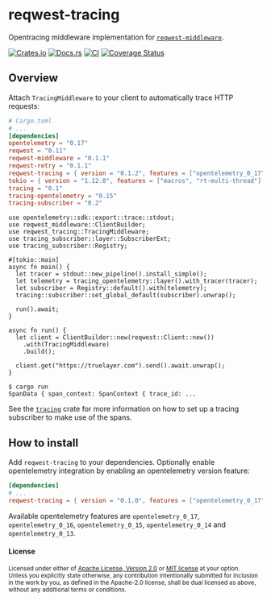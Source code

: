 # reqwest-tracing

Opentracing middleware implementation for
[`reqwest-middleware`](https://crates.io/crates/reqwest-middleware).

[![Crates.io](https://img.shields.io/crates/v/reqwest-tracing.svg)](https://crates.io/crates/reqwest-tracing)
[![Docs.rs](https://docs.rs/reqwest-tracing/badge.svg)](https://docs.rs/reqwest-tracing)
[![CI](https://github.com/TrueLayer/reqwest-middleware/workflows/CI/badge.svg)](https://github.com/TrueLayer/reqwest-middleware/actions)
[![Coverage Status](https://coveralls.io/repos/github/TrueLayer/reqwest-middleware/badge.svg?branch=main&t=UWgSpm)](https://coveralls.io/github/TrueLayer/reqwest-middleware?branch=main)

## Overview

Attach `TracingMiddleware` to your client to automatically trace HTTP requests:

```toml
# Cargo.toml
# ...
[dependencies]
opentelemetry = "0.17"
reqwest = "0.11"
reqwest-middleware = "0.1.1"
reqwest-retry = "0.1.1"
reqwest-tracing = { version = "0.1.2", features = ["opentelemetry_0_17"] }
tokio = { version = "1.12.0", features = ["macros", "rt-multi-thread"] }
tracing = "0.1"
tracing-opentelemetry = "0.15"
tracing-subscriber = "0.2"
```

```rust,skip
use opentelemetry::sdk::export::trace::stdout;
use reqwest_middleware::ClientBuilder;
use reqwest_tracing::TracingMiddleware;
use tracing_subscriber::layer::SubscriberExt;
use tracing_subscriber::Registry;

#[tokio::main]
async fn main() {
  let tracer = stdout::new_pipeline().install_simple();
  let telemetry = tracing_opentelemetry::layer().with_tracer(tracer);
  let subscriber = Registry::default().with(telemetry);
  tracing::subscriber::set_global_default(subscriber).unwrap();

  run().await;
}

async fn run() {
  let client = ClientBuilder::new(reqwest::Client::new())
    .with(TracingMiddleware)
    .build();

  client.get("https://truelayer.com").send().await.unwrap();
}
```

```terminal
$ cargo run
SpanData { span_context: SpanContext { trace_id: ...
```

See the [`tracing`](https://crates.io/crates/tracing) crate for more information on how to set up a
tracing subscriber to make use of the spans.

## How to install

Add `reqwest-tracing` to your dependencies. Optionally enable opentelemetry integration by enabling
an opentelemetry version feature:

```toml
[dependencies]
# ...
reqwest-tracing = { version = "0.1.0", features = ["opentelemetry_0_17"] }
```

Available opentelemetry features are `opentelemetry_0_17`, `opentelemetry_0_16`, `opentelemetry_0_15`, `opentelemetry_0_14` and
`opentelemetry_0_13`.

#### License

<sup>
Licensed under either of <a href="LICENSE-APACHE">Apache License, Version
2.0</a> or <a href="LICENSE-MIT">MIT license</a> at your option.
</sup>

<br>

<sub>
Unless you explicitly state otherwise, any contribution intentionally submitted
for inclusion in the work by you, as defined in the Apache-2.0 license, shall be
dual licensed as above, without any additional terms or conditions.
</sub>
